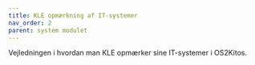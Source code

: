 ```yaml
---
title: KLE opmærkning af IT-systemer
nav_order: 2
parent: system modulet
---
```

Vejledningen i hvordan man KLE opmærker sine IT-systemer i OS2Kitos.

